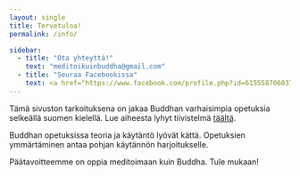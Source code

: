 ```yaml
---
layout: single
title: Tervetuloa!
permalink: /info/

sidebar:
  - title: "Ota yhteyttä!"
    text: "meditoikuinbuddha@gmail.com"
  - title: "Seuraa Facebookissa"
    text: <a href="https://www.facebook.com/profile.php?id=61555870603768">Meditoi kuin Buddha</a>
---
```


Tämä sivuston tarkoituksena on jakaa Buddhan varhaisimpia opetuksia selkeällä suomen kielellä. Lue aiheesta lyhyt tiivistelmä <a href="/kukabuddhaoli">täältä</a>.

Buddhan opetuksissa teoria ja käytäntö lyövät kättä. Opetuksien ymmärtäminen antaa pohjan käytännön harjoitukselle.

Päätavoitteemme on oppia meditoimaan kuin Buddha. Tule mukaan!





